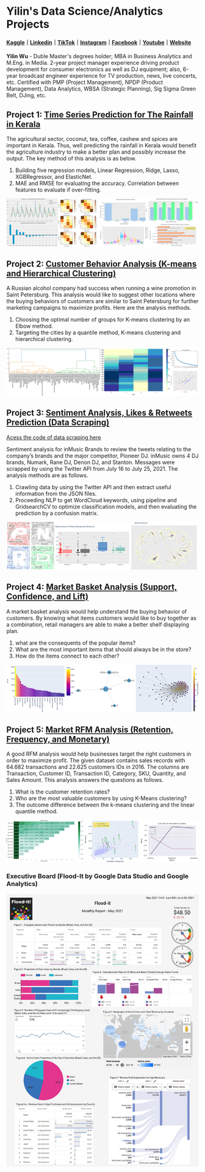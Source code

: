 # Yilin's Data Science/Analytics Projects
#### [Kaggle](https://www.kaggle.com/foolwuilin)｜[Linkedin](http://www.linkedin.com/in/yilin-william-wu)｜[TikTok](http://tiktok.com/@foolwuilin/)｜[Instagram](https://www.instagram.com/foolwuilin/)｜[Facebook](https://www.facebook.com/foolwuilin)｜[Youtube](https://www.youtube.com/user/ichizero)｜[Website](https://foolwuilin.wordpress.com/)

**Yilin Wu** - Duble Master's degrees holder; MBA in Business Analytics and M.Eng. in Media. 2-year project manager experience driving product development for consumer electronics as well as DJ equipment; also, 6-year broadcast engineer experience for TV production, news, live concerts, etc. Certified with PMP (Project Management), NPDP (Product Management), Data Analytics, WBSA (Strategic Planning), Sig Sigma Green Belt, DJing, etc.

## Project 1: [Time Series Prediction for The Rainfall in Kerala](https://github.com/foolwuilin/Data_Analytics_Projects/tree/main/Kerala%20Time%20Series%20Prediction)

The agricultural sector, coconut, tea, coffee, cashew and spices are important in Kerala. Thus, well predicting the rainfall in Kerala would benefit the agriculture industry to make a better plan and possibly increase the output. The key method of this analysis is as below.

1.	Building five regression models, Linear Regression, Ridge, Lasso, XGBRegressor, and ElasticNet.
2.	MAE and RMSE for evaluating the accuracy. Correlation between features to evaluate if over-fitting.

![](/images/project_1.jpg)

## Project 2: [Customer Behavior Analysis (K-means and Hierarchical Clustering)](https://github.com/foolwuilin/Data_Analytics_Projects/tree/main/Customer%20Behavior%20Clustering)

A Russian alcohol company had success when running a wine promotion in Saint Petersburg. This analysis would like to suggest other locations where the buying behaviors of customers are similar to Saint Petersburg for further marketing campaigns to maximize profits. Here are the analysis methods.

1.	Choosing the optimal number of groups for K-means clustering by an Elbow method.
2.	Targeting the cities by a quantile method, K-means clustering and hierarchical clustering.

![](/images/project_2.jpg)

## Project 3: [Sentiment Analysis, Likes & Retweets Prediction (Data Scraping)](https://github.com/foolwuilin/Data_Analytics_Projects/tree/main/DJ%20Brands%20Tweets)
[Acess the code of data scraping here](https://github.com/foolwuilin/Data_Analytics_Projects/blob/main/DJ%20Brands%20Tweets/Twitter%20Sentiment%20Analysis%20-%20Data%20Scraping.ipynb)

Sentiment analysis for inMusic Brands to review the tweets relating to the company’s brands and the major competitor, Pioneer DJ. inMusic owns 4 DJ brands, Numark, Rane DJ, Denon DJ, and Stanton. Messages were scrapped by using the Twitter API from July 16 to July 25, 2021. The analysis methods are as follows.

1.	Crawling data by using the Twitter API and then extract useful information from the JSON files.
2.	Proceeding NLP to get WordCloud keywords, using pipeline and GridsearchCV to optimize classification models, and then evaluating the prediction by a confusion matrix.

![](/images/project_3.jpg)

## Project 4: [Market Basket Analysis (Support, Confidence, and Lift)](https://github.com/foolwuilin/Data_Analytics_Projects/tree/main/Market%20Basket%20Analysis)

A market basket analysis would help understand the buying behavior of customers. By knowing what items customers would like to buy together as a combination, retail managers are able to make a better shelf displaying plan.

1. what are the consequents of the popular items?
2. What are the most important items that should always be in the store?
3. How do the items connect to each other?

![](/images/network_800.jpg)

## Project 5: [Market RFM Analysis (Retention, Frequency, and Monetary)](https://github.com/foolwuilin/Data_Analytics_Projects/tree/main/RFM%20with%20K-means)

A good RFM analysis would help businesses target the right customers in order to maximize profit. The given dataset contains sales records with 64.682 transactions and 22.625 customers IDs in 2016. The columns are Transaction, Customer ID, Transaction ID, Category, SKU, Quantity, and Sales Amount. This analysis answers the questions as follows.

1. What is the customer retention rates?
2. Who are the most valuable customers by using K-Means clustering?
3. The outcome difference between the k-means clustering and the linear quantile method.

![](/images/rfm.jpg)

### Executive Board (Flood-It by Google Data Studio and Google Analytics)

![](/images/flood_it_small.jpg)
